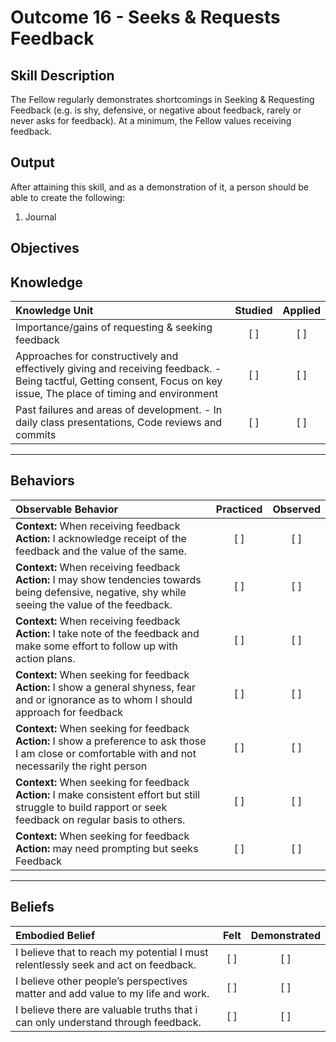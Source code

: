 # Outcome 16 - Seeks & Requests Feedback

**Skill Description**
----------
The Fellow regularly demonstrates shortcomings in Seeking & Requesting Feedback (e.g. is shy, defensive, or negative about feedback, rarely or never asks for feedback). At a minimum, the Fellow values receiving feedback.


**Output**
----------
After attaining this skill, and as a demonstration of it, a person should be able to create the following:

1. Journal


**Objectives**
----------

## **Knowledge**


| Knowledge Unit   |      Studied      | Applied |
|:-------------|:------------------:|:--------:|
| Importance/gains of requesting & seeking feedback | [ ] |    [ ] |
| Approaches for constructively and effectively giving and receiving feedback. - Being tactful, Getting consent, Focus on key issue, The place of timing and environment | [ ] |    [ ] |
| Past failures and areas of development. - In daily class presentations, Code reviews and commits | [ ] |    [ ] |


----------


## **Behaviors**


| Observable Behavior   |      Practiced      | Observed |
|:-------------|:------------------:|:--------:|
| **Context:**  When receiving feedback **Action:** I acknowledge receipt of the feedback and the value of the same. | [ ] |    [ ] |
| **Context:**  When receiving feedback **Action:** I may show tendencies towards being defensive, negative, shy while seeing the value of the feedback. | [ ] |    [ ] |
| **Context:**  When receiving feedback **Action:** I take note of the feedback and make some effort to follow up with action plans. | [ ] |    [ ] |
| **Context:**  When seeking for feedback **Action:** I show a general shyness, fear and or ignorance as to whom I should approach for feedback | [ ] |    [ ] |
| **Context:**  When seeking for feedback **Action:** I show a preference to ask those I am close or comfortable with and not necessarily the right person | [ ] |    [ ] |
| **Context:**  When seeking for feedback **Action:** I make consistent effort  but still struggle to build rapport or seek feedback  on regular basis to others. | [ ] |    [ ] |
| **Context:**  When seeking for feedback **Action:** may need prompting but seeks Feedback | [ ] |    [ ] |

----------


## **Beliefs**


| Embodied Belief   |      Felt      | Demonstrated |
|:-------------|:------------------:|:--------:|
| I believe that to reach my potential I must relentlessly seek  and act on feedback. |   [ ]   |   [ ] |
| I believe other people’s perspectives matter and add value to my life and work. |   [ ]   |   [ ] |
| I believe there are valuable truths that i can only understand through feedback. |   [ ]   |   [ ] |
